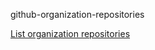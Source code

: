 github-organization-repositories

[List organization repositories](https://docs.github.com/en/rest/repos/repos#list-organization-repositories)
